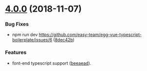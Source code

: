 <a name="4.0.0"></a>
# [4.0.0](https://github.com/easy-team/egg-vue-typescript-boilerplate/compare/3.0.0...4.0.0) (2018-11-07)


### Bug Fixes

* npm run dev https://github.com/easy-team/egg-vue-typescript-boilerplate/issues/6 ([8dec42b](https://github.com/easy-team/egg-vue-typescript-boilerplate/commit/8dec42b))


### Features

* font-end typescript support ([beeaead](https://github.com/easy-team/egg-vue-typescript-boilerplate/commit/beeaead)).





